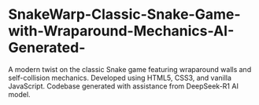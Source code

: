 # SnakeWarp-Classic-Snake-Game-with-Wraparound-Mechanics-AI-Generated-
A modern twist on the classic Snake game featuring wraparound walls and self-collision mechanics. Developed using HTML5, CSS3, and vanilla JavaScript. Codebase generated with assistance from DeepSeek-R1 AI model.
